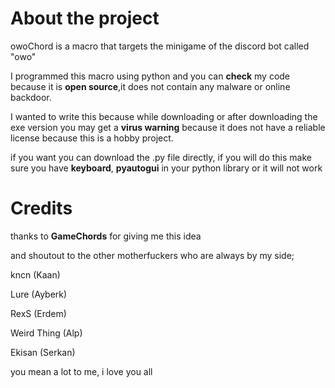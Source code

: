 # About the project


owoChord is a macro that targets the minigame of the discord bot called "owo"

I programmed this macro using python
and you can **check** my code because it is **open source**,it does not contain any malware or online backdoor.

I wanted to write this because while downloading or after downloading the exe version you may get a **virus warning**
because it does not have a reliable license because this is a hobby project.

if you want you can download the .py file directly, if you will do this make sure you have **keyboard**, **pyautogui** in your python library or it will not work



# Credits

thanks to **GameChords** for giving me this idea

and shoutout to the other motherfuckers who are always by my side;

kncn             (Kaan)

Lure             (Ayberk)

RexS             (Erdem)

Weird Thing      (Alp)

Ekisan           (Serkan)



you mean a lot to me, i love you all
